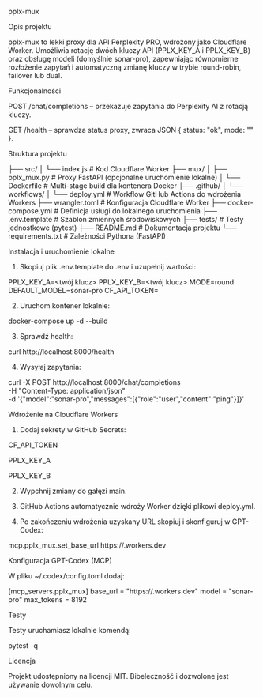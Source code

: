 pplx-mux

Opis projektu

pplx-mux to lekki proxy dla API Perplexity PRO, wdrożony jako Cloudflare Worker. Umożliwia rotację dwóch kluczy API (PPLX_KEY_A i PPLX_KEY_B) oraz obsługę modeli (domyślnie sonar-pro), zapewniając równomierne rozłożenie zapytań i automatyczną zmianę kluczy w trybie round-robin, failover lub dual.

Funkcjonalności

POST /chat/completions – przekazuje zapytania do Perplexity AI z rotacją kluczy.

GET /health – sprawdza status proxy, zwraca JSON { status: "ok", mode: "<aktualny tryb>" }.


Struktura projektu

├── src/
│   └── index.js            # Kod Cloudflare Worker
├── mux/
│   ├── pplx_mux.py         # Proxy FastAPI (opcjonalne uruchomienie lokalne)
│   └── Dockerfile          # Multi-stage build dla kontenera Docker
├── .github/
│   └── workflows/
│       └── deploy.yml      # Workflow GitHub Actions do wdrożenia Workers
├── wrangler.toml           # Konfiguracja Cloudflare Worker
├── docker-compose.yml      # Definicja usługi do lokalnego uruchomienia
├── .env.template           # Szablon zmiennych środowiskowych
├── tests/                  # Testy jednostkowe (pytest)
├── README.md               # Dokumentacja projektu
└── requirements.txt        # Zależności Pythona (FastAPI)

Instalacja i uruchomienie lokalne

1. Skopiuj plik .env.template do .env i uzupełnij wartości:

PPLX_KEY_A=<twój klucz>
PPLX_KEY_B=<twój klucz>
MODE=round
DEFAULT_MODEL=sonar-pro
CF_API_TOKEN=<token Cloudflare>


2. Uruchom kontener lokalnie:

docker-compose up -d --build


3. Sprawdź health:

curl http://localhost:8000/health


4. Wysyłaj zapytania:

curl -X POST http://localhost:8000/chat/completions \
  -H "Content-Type: application/json" \
  -d '{"model":"sonar-pro","messages":[{"role":"user","content":"ping"}]}'



Wdrożenie na Cloudflare Workers

1. Dodaj sekrety w GitHub Secrets:

CF_API_TOKEN

PPLX_KEY_A

PPLX_KEY_B



2. Wypchnij zmiany do gałęzi main.


3. GitHub Actions automatycznie wdroży Worker dzięki plikowi deploy.yml.


4. Po zakończeniu wdrożenia uzyskany URL skopiuj i skonfiguruj w GPT-Codex:

mcp.pplx_mux.set_base_url https://<twoj-worker>.workers.dev



Konfiguracja GPT-Codex (MCP)

W pliku ~/.codex/config.toml dodaj:

[mcp_servers.pplx_mux]
base_url   = "https://<twoj-worker>.workers.dev"
model      = "sonar-pro"
max_tokens = 8192

Testy

Testy uruchamiasz lokalnie komendą:

pytest -q

Licencja

Projekt udostępniony na licencji MIT. Bibeleczność i dozwolone jest używanie dowolnym celu.

